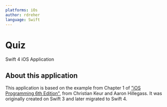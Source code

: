 ```yaml
---
platforms: iOs 
author: rdreher 
language: Swift 
---
```


# Quiz 
Swift 4 iOS Application

## About this application

This application is based on the example from Chapter 1 of ["iOS Programming 6th Edition"](https://www.bignerdranch.com/books/ios-programming/), from Christian Keur and Aaron Hillegass. It was originally created on Swift 3 and later migrated to Swift 4.

